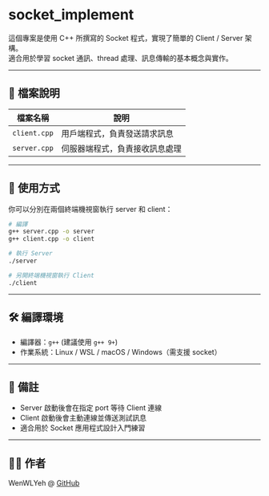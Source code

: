 
# socket_implement

這個專案是使用 C++ 所撰寫的 Socket 程式，實現了簡單的 Client / Server 架構。  
適合用於學習 socket 通訊、thread 處理、訊息傳輸的基本概念與實作。

---

## 📁 檔案說明

| 檔案名稱      | 說明                         |
|---------------|------------------------------|
| `client.cpp`  | 用戶端程式，負責發送請求訊息 |
| `server.cpp`  | 伺服器端程式，負責接收訊息處理 |

---

## 🚀 使用方式

你可以分別在兩個終端機視窗執行 server 和 client：

```bash
# 編譯
g++ server.cpp -o server
g++ client.cpp -o client

# 執行 Server
./server

# 另開終端機視窗執行 Client
./client
```

---

## 🛠 編譯環境

- 編譯器：`g++` (建議使用 `g++ 9+`)
- 作業系統：Linux / WSL / macOS / Windows（需支援 socket）

---

## 📌 備註

- Server 啟動後會在指定 port 等待 Client 連線
- Client 啟動後會主動連線並傳送測試訊息
- 適合用於 Socket 應用程式設計入門練習

---

## 🧑‍💻 作者

WenWLYeh @ [GitHub](https://github.com/av121036)
